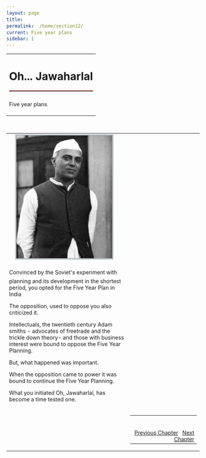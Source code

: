 ```yaml
---
layout: page
title: 
permalink:  /home/section12/
current: Five year plans
sidebar: 1
---
```


<table width="100%" cellspacing="0" cellpadding="0" border="0">
<tbody>
<tr>
<td colspan="2">
<h1 align="center">Oh... Jawaharlal</h1>
<hr width="100%" style="margin-top: 20px;margin-bottom: 20px;border: 0;border-top: 1px solid #930000;">
</td>
</tr>
<td align="left">
Five year plans<br><br>
</td>
</tbody></table>
<table width="100%">
<tbody><tr><td>
<div id="authorpicbox">
    <img src="/nehru/12.jpg" width="250" height="320" class="authorPicLeft"></div>
</tr>
</td><td>
<div class="normal-text">
<p>

Convinced by the Soviet's experiment
with planning and its development
in the shortest period,
you opted for
the Five Year Plan in India
</p>
<p>
The opposition, used to oppose you
also criticized it.
</p>
<p>
Intellectuals,
the twentieth century Adam smiths
- advocates of freetrade
and the trickle down theory-
and those with business interest
were bound to oppose
the Five Year Planning.
</p>
<p>
But,
what happened was important.
</p>
<p>
When the opposition came to power
it was bound to continue
the Five Year Planning.
</p>
<p>
What you initiated
Oh, Jawaharlal,
has become a time tested one.
</p>
</td>
<br>
<tr>
<td width="125">&nbsp;</td>
<td>
<table width="100%">
<tbody><tr>
<td align="right">
<br>
<br>
<a class="btn btn-default" href="/home/section11" role="button">Previous Chapter</a> &nbsp; <a class="btn btn-default" href="/home/section13" role="button">Next Chapter</a>
</td>
</tr>
</tbody></table>
</td>
</tr>
</tbody>
</table>
<style type="text/css">
#authorpicbox {
line-height: 10px;
color: #666;
text-align: right;
float: left;
width: 272px;
margin-right: 30px;
margin-bottom: 5px;
letter-spacing: 0em;
}
.authorPicLeft {
border: 3px double #86959C;
}
</style>
